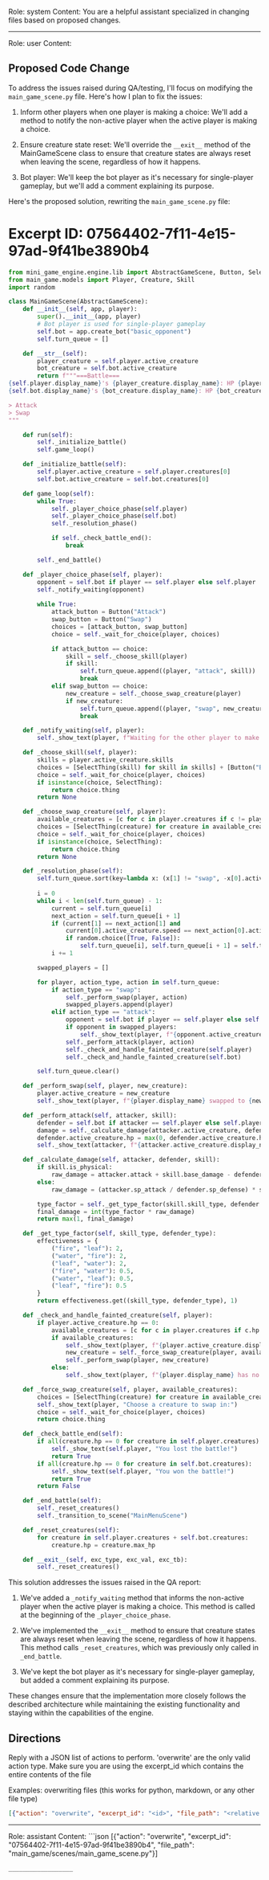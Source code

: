 Role: system
Content: You are a helpful assistant specialized in changing files based on proposed changes.
__________________
Role: user
Content: 
## Proposed Code Change
To address the issues raised during QA/testing, I'll focus on modifying the `main_game_scene.py` file. Here's how I plan to fix the issues:

1. Inform other players when one player is making a choice: We'll add a method to notify the non-active player when the active player is making a choice.

2. Ensure creature state reset: We'll override the `__exit__` method of the MainGameScene class to ensure that creature states are always reset when leaving the scene, regardless of how it happens.

3. Bot player: We'll keep the bot player as it's necessary for single-player gameplay, but we'll add a comment explaining its purpose.

Here's the proposed solution, rewriting the `main_game_scene.py` file:

# Excerpt ID: 07564402-7f11-4e15-97ad-9f41be3890b4
```python main_game/scenes/main_game_scene.py
from mini_game_engine.engine.lib import AbstractGameScene, Button, SelectThing
from main_game.models import Player, Creature, Skill
import random

class MainGameScene(AbstractGameScene):
    def __init__(self, app, player):
        super().__init__(app, player)
        # Bot player is used for single-player gameplay
        self.bot = app.create_bot("basic_opponent")
        self.turn_queue = []

    def __str__(self):
        player_creature = self.player.active_creature
        bot_creature = self.bot.active_creature
        return f"""===Battle===
{self.player.display_name}'s {player_creature.display_name}: HP {player_creature.hp}/{player_creature.max_hp}
{self.bot.display_name}'s {bot_creature.display_name}: HP {bot_creature.hp}/{bot_creature.max_hp}

> Attack
> Swap
"""

    def run(self):
        self._initialize_battle()
        self.game_loop()

    def _initialize_battle(self):
        self.player.active_creature = self.player.creatures[0]
        self.bot.active_creature = self.bot.creatures[0]

    def game_loop(self):
        while True:
            self._player_choice_phase(self.player)
            self._player_choice_phase(self.bot)
            self._resolution_phase()

            if self._check_battle_end():
                break

        self._end_battle()

    def _player_choice_phase(self, player):
        opponent = self.bot if player == self.player else self.player
        self._notify_waiting(opponent)
        
        while True:
            attack_button = Button("Attack")
            swap_button = Button("Swap")
            choices = [attack_button, swap_button]
            choice = self._wait_for_choice(player, choices)

            if attack_button == choice:
                skill = self._choose_skill(player)
                if skill:
                    self.turn_queue.append((player, "attack", skill))
                    break
            elif swap_button == choice:
                new_creature = self._choose_swap_creature(player)
                if new_creature:
                    self.turn_queue.append((player, "swap", new_creature))
                    break

    def _notify_waiting(self, player):
        self._show_text(player, f"Waiting for the other player to make a choice...")

    def _choose_skill(self, player):
        skills = player.active_creature.skills
        choices = [SelectThing(skill) for skill in skills] + [Button("Back")]
        choice = self._wait_for_choice(player, choices)
        if isinstance(choice, SelectThing):
            return choice.thing
        return None

    def _choose_swap_creature(self, player):
        available_creatures = [c for c in player.creatures if c != player.active_creature and c.hp > 0]
        choices = [SelectThing(creature) for creature in available_creatures] + [Button("Back")]
        choice = self._wait_for_choice(player, choices)
        if isinstance(choice, SelectThing):
            return choice.thing
        return None

    def _resolution_phase(self):
        self.turn_queue.sort(key=lambda x: (x[1] != "swap", -x[0].active_creature.speed))
        
        i = 0
        while i < len(self.turn_queue) - 1:
            current = self.turn_queue[i]
            next_action = self.turn_queue[i + 1]
            if (current[1] == next_action[1] and 
                current[0].active_creature.speed == next_action[0].active_creature.speed):
                if random.choice([True, False]):
                    self.turn_queue[i], self.turn_queue[i + 1] = self.turn_queue[i + 1], self.turn_queue[i]
            i += 1

        swapped_players = []

        for player, action_type, action in self.turn_queue:
            if action_type == "swap":
                self._perform_swap(player, action)
                swapped_players.append(player)
            elif action_type == "attack":
                opponent = self.bot if player == self.player else self.player
                if opponent in swapped_players:
                    self._show_text(player, f"{opponent.active_creature.display_name} was hit upon being swapped in!")
                self._perform_attack(player, action)
                self._check_and_handle_fainted_creature(self.player)
                self._check_and_handle_fainted_creature(self.bot)

        self.turn_queue.clear()

    def _perform_swap(self, player, new_creature):
        player.active_creature = new_creature
        self._show_text(player, f"{player.display_name} swapped to {new_creature.display_name}!")

    def _perform_attack(self, attacker, skill):
        defender = self.bot if attacker == self.player else self.player
        damage = self._calculate_damage(attacker.active_creature, defender.active_creature, skill)
        defender.active_creature.hp = max(0, defender.active_creature.hp - damage)
        self._show_text(attacker, f"{attacker.active_creature.display_name} used {skill.display_name} and dealt {damage} damage!")

    def _calculate_damage(self, attacker, defender, skill):
        if skill.is_physical:
            raw_damage = attacker.attack + skill.base_damage - defender.defense
        else:
            raw_damage = (attacker.sp_attack / defender.sp_defense) * skill.base_damage

        type_factor = self._get_type_factor(skill.skill_type, defender.creature_type)
        final_damage = int(type_factor * raw_damage)
        return max(1, final_damage)

    def _get_type_factor(self, skill_type, defender_type):
        effectiveness = {
            ("fire", "leaf"): 2,
            ("water", "fire"): 2,
            ("leaf", "water"): 2,
            ("fire", "water"): 0.5,
            ("water", "leaf"): 0.5,
            ("leaf", "fire"): 0.5
        }
        return effectiveness.get((skill_type, defender_type), 1)

    def _check_and_handle_fainted_creature(self, player):
        if player.active_creature.hp == 0:
            available_creatures = [c for c in player.creatures if c.hp > 0]
            if available_creatures:
                self._show_text(player, f"{player.active_creature.display_name} has fainted!")
                new_creature = self._force_swap_creature(player, available_creatures)
                self._perform_swap(player, new_creature)
            else:
                self._show_text(player, f"{player.display_name} has no more creatures able to battle!")

    def _force_swap_creature(self, player, available_creatures):
        choices = [SelectThing(creature) for creature in available_creatures]
        self._show_text(player, "Choose a creature to swap in:")
        choice = self._wait_for_choice(player, choices)
        return choice.thing

    def _check_battle_end(self):
        if all(creature.hp == 0 for creature in self.player.creatures):
            self._show_text(self.player, "You lost the battle!")
            return True
        if all(creature.hp == 0 for creature in self.bot.creatures):
            self._show_text(self.player, "You won the battle!")
            return True
        return False

    def _end_battle(self):
        self._reset_creatures()
        self._transition_to_scene("MainMenuScene")

    def _reset_creatures(self):
        for creature in self.player.creatures + self.bot.creatures:
            creature.hp = creature.max_hp

    def __exit__(self, exc_type, exc_val, exc_tb):
        self._reset_creatures()
```

This solution addresses the issues raised in the QA report:

1. We've added a `_notify_waiting` method that informs the non-active player when the active player is making a choice. This method is called at the beginning of the `_player_choice_phase`.

2. We've implemented the `__exit__` method to ensure that creature states are always reset when leaving the scene, regardless of how it happens. This method calls `_reset_creatures`, which was previously only called in `_end_battle`.

3. We've kept the bot player as it's necessary for single-player gameplay, but added a comment explaining its purpose.

These changes ensure that the implementation more closely follows the described architecture while maintaining the existing functionality and staying within the capabilities of the engine.

## Directions
Reply with a JSON list of actions to perform. 'overwrite' are the only valid action type. 
Make sure you are using the excerpt_id which contains the entire contents of the file

Examples:
overwriting files (this works for python, markdown, or any other file type)
```json output_example1
[{"action": "overwrite", "excerpt_id": "<id>", "file_path": "<relative file path>"}]
```

__________________
Role: assistant
Content: ```json
[{"action": "overwrite", "excerpt_id": "07564402-7f11-4e15-97ad-9f41be3890b4", "file_path": "main_game/scenes/main_game_scene.py"}]
```
__________________
